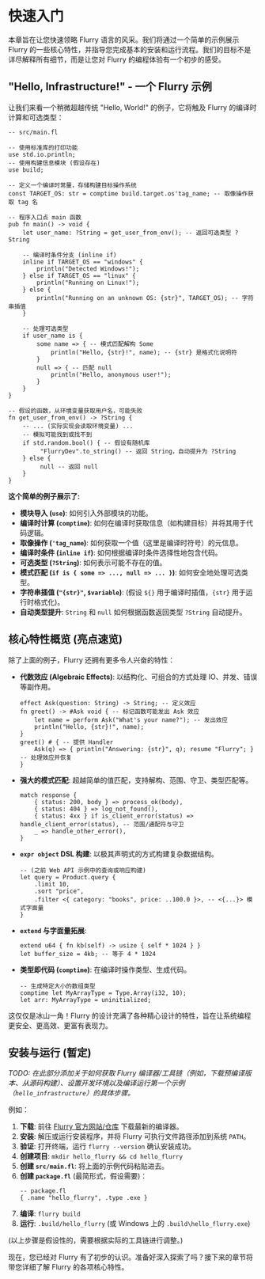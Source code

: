 # 快速入门

本章旨在让您快速领略 Flurry 语言的风采。我们将通过一个简单的示例展示 Flurry 的一些核心特性，并指导您完成基本的安装和运行流程。我们的目标不是详尽解释所有细节，而是让您对 Flurry 的编程体验有一个初步的感受。

## "Hello, Infrastructure!" - 一个 Flurry 示例

让我们来看一个稍微超越传统 "Hello, World!" 的例子，它将触及 Flurry 的编译时计算和可选类型：

```flurry
-- src/main.fl

-- 使用标准库的打印功能
use std.io.println;
-- 使用构建信息模块 (假设存在)
use build;

-- 定义一个编译时常量，存储构建目标操作系统
const TARGET_OS: str = comptime build.target.os'tag_name; -- 取像操作获取 tag 名

-- 程序入口点 main 函数
pub fn main() -> void {
    let user_name: ?String = get_user_from_env(); -- 返回可选类型 ?String

    -- 编译时条件分支 (inline if)
    inline if TARGET_OS == "windows" {
        println("Detected Windows!");
    } else if TARGET_OS == "linux" {
        println("Running on Linux!");
    } else {
        println("Running on an unknown OS: {str}", TARGET_OS); -- 字符串插值
    }

    -- 处理可选类型
    if user_name is {
        some name => { -- 模式匹配解构 Some
            println("Hello, {str}!", name); -- {str} 是格式化说明符
        }
        null => { -- 匹配 null
            println("Hello, anonymous user!");
        }
    }
}

-- 假设的函数，从环境变量获取用户名，可能失败
fn get_user_from_env() -> ?String {
    -- ... (实际实现会读取环境变量) ...
    -- 模拟可能找到或找不到
    if std.random.bool() { -- 假设有随机库
         "FlurryDev".to_string() -- 返回 String，自动提升为 ?String
    } else {
         null -- 返回 null
    }
}

```

**这个简单的例子展示了:**

*   **模块导入 (`use`)**: 如何引入外部模块的功能。
*   **编译时计算 (`comptime`)**: 如何在编译时获取信息（如构建目标）并将其用于代码逻辑。
*   **取像操作 (`'tag_name`)**: 如何获取一个值（这里是编译时符号）的元信息。
*   **编译时条件 (`inline if`)**: 如何根据编译时条件选择性地包含代码。
*   **可选类型 (`?String`)**: 如何表示可能不存在的值。
*   **模式匹配 (`if is { some => ..., null => ... }`)**: 如何安全地处理可选类型。
*   **字符串插值 (`"{str}"`, `$variable`)**: (假设 `${}` 用于编译时插值，`{str}` 用于运行时格式化)。
*   **自动类型提升**: `String` 和 `null` 如何根据函数返回类型 `?String` 自动提升。

## 核心特性概览 (亮点速览)

除了上面的例子，Flurry 还拥有更多令人兴奋的特性：

*   **代数效应 (Algebraic Effects)**: 以结构化、可组合的方式处理 IO、并发、错误等副作用。
    ```flurry
    effect Ask(question: String) -> String; -- 定义效应
    fn greet() -> #Ask void { -- 标记函数可能发出 Ask 效应
        let name = perform Ask("What's your name?"); -- 发出效应
        println("Hello, {str}!", name);
    }
    greet() # { -- 提供 Handler
        Ask(q) => { println("Answering: {str}", q); resume "Flurry"; } -- 处理效应并恢复
    }
    ```
*   **强大的模式匹配**: 超越简单的值匹配，支持解构、范围、守卫、类型匹配等。
    ```flurry
    match response {
        { status: 200, body } => process_ok(body),
        { status: 404 } => log_not_found(),
        { status: 4xx } if is_client_error(status) => handle_client_error(status), -- 范围/通配符与守卫
        _ => handle_other_error(),
    }
    ```
*   **`expr object` DSL 构建**: 以极其声明式的方式构建复杂数据结构。
    ```flurry
    -- (之前 Web API 示例中的查询或响应构建)
    let query = Product.query {
        .limit 10,
        .sort "price",
        .filter <{ category: "books", price: ..100.0 }>, -- <{...}> 模式字面量
    }
    ```
*   **`extend` 与字面量拓展**:
    ```flurry
    extend u64 { fn kb(self) -> usize { self * 1024 } }
    let buffer_size = 4kb; -- 等于 4 * 1024
    ```
*   **类型即代码 (`comptime`)**: 在编译时操作类型、生成代码。
    ```flurry
    -- 生成特定大小的数组类型
    comptime let MyArrayType = Type.Array(i32, 10);
    let arr: MyArrayType = uninitialized;
    ```

这仅仅是冰山一角！Flurry 的设计充满了各种精心设计的特性，旨在让系统编程更安全、更高效、更富有表现力。

## 安装与运行 (暂定)

*TODO: 在此部分添加关于如何获取 Flurry 编译器/工具链（例如，下载预编译版本、从源码构建）、设置开发环境以及编译运行第一个示例（`hello_infrastructure`）的具体步骤。*

例如：

1.  **下载**: 前往 [Flurry 官方网站/仓库](link-to-flurry-repo-or-website) 下载最新的编译器。
2.  **安装**: 解压或运行安装程序，并将 Flurry 可执行文件路径添加到系统 `PATH`。
3.  **验证**: 打开终端，运行 `flurry --version` 确认安装成功。
4.  **创建项目**: `mkdir hello_flurry && cd hello_flurry`
5.  **创建 `src/main.fl`**: 将上面的示例代码粘贴进去。
6.  **创建 `package.fl`** (最简形式，假设需要)：
    ```flurry
    -- package.fl
    { .name "hello_flurry", .type .exe }
    ```
7.  **编译**: `flurry build`
8.  **运行**: `.build/hello_flurry` (或 Windows 上的 `.build\hello_flurry.exe`)

(以上步骤是假设性的，需要根据实际的工具链进行调整。)

现在，您已经对 Flurry 有了初步的认识。准备好深入探索了吗？接下来的章节将带您详细了解 Flurry 的各项核心特性。
